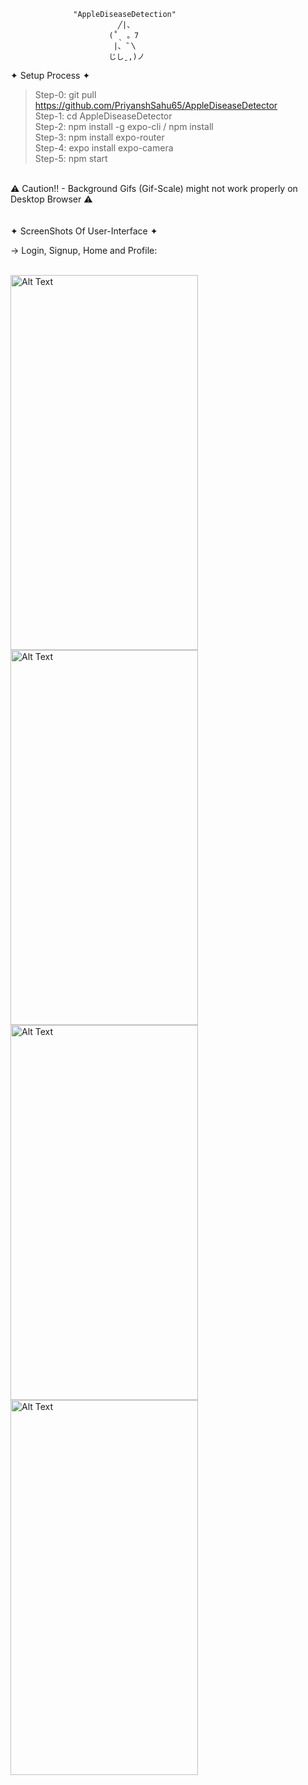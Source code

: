                   "AppleDiseaseDetection"
                            ╱|、
                          (˚ˎ 。7  
                           |、˜〵          
                          じしˍ,)ノ


✦ Setup Process ✦ <br />
> Step-0: git pull https://github.com/PriyanshSahu65/AppleDiseaseDetector <br />
> Step-1: cd AppleDiseaseDetector <br />
> Step-2: npm install -g expo-cli / npm install <br />
> Step-3: npm install expo-router <br />
> Step-4: expo install expo-camera <br />
> Step-5: npm start <br />
<br />
⚠ Caution!! - Background Gifs (Gif-Scale) might not work properly on Desktop Browser ⚠ <br />
<br />
<br />
✦ ScreenShots Of User-Interface ✦
<br />

-> Login, Signup, Home and Profile:

<br />
<img src="https://github.com/user-attachments/assets/a97e6d3a-891a-4b59-a514-72116c45224e" alt="Alt Text" width="300" height="600">
<img src="https://github.com/user-attachments/assets/95543c4c-ece7-4b6c-9cb8-7b855086041a" alt="Alt Text" width="300" height="600">
<img src="https://github.com/user-attachments/assets/ebb46987-6ff1-4ae3-a9fc-4ee27c0c6dbb" alt="Alt Text" width="300" height="600">
<img src="https://github.com/user-attachments/assets/94f08440-e1ed-4c8d-8358-1d8a761e57b6" alt="Alt Text" width="300" height="600">






